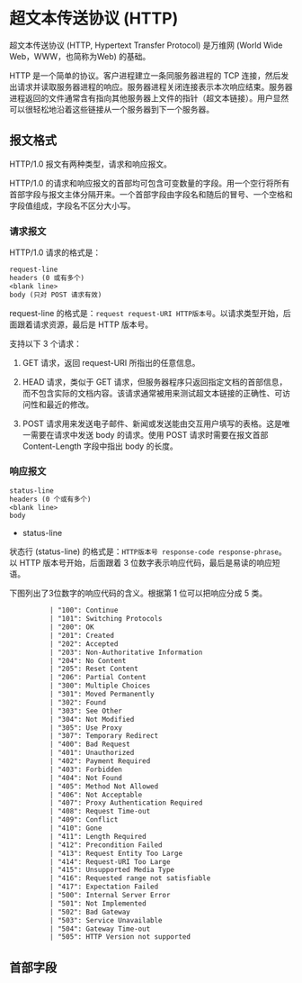 <!--
 * @Author : Hu Jingbo
 * @Date   : 2021-11-04
-->

# 超文本传送协议 (HTTP)

超文本传送协议 (HTTP, Hypertext Transfer Protocol) 是万维网 (World Wide Web，WWW，也简称为Web) 的基础。

HTTP 是一个简单的协议。客户进程建立一条同服务器进程的 TCP 连接，然后发出请求并读取服务器进程的响应。服务器进程关闭连接表示本次响应结束。服务器进程返回的文件通常含有指向其他服务器上文件的指针（超文本链接）。用户显然可以很轻松地沿着这些链接从一个服务器到下一个服务器。

## 报文格式

HTTP/1.0 报文有两种类型，请求和响应报文。

HTTP/1.0 的请求和响应报文的首部均可包含可变数量的字段。用一个空行将所有首部字段与报文主体分隔开来。一个首部字段由字段名和随后的冒号、一个空格和字段值组成，字段名不区分大小写。

### 请求报文

HTTP/1.0 请求的格式是：

```txt
request-line
headers (0 或有多个)
<blank line>
body (只对 POST 请求有效)
```

request-line 的格式是：`request request-URI HTTP版本号`。以请求类型开始，后面跟着请求资源，最后是 HTTP 版本号。

支持以下 3 个请求：

1. GET 请求，返回 request-URI 所指出的任意信息。

2. HEAD 请求，类似于 GET 请求，但服务器程序只返回指定文档的首部信息，而不包含实际的文档内容。该请求通常被用来测试超文本链接的正确性、可访问性和最近的修改。

3. POST 请求用来发送电子邮件、新闻或发送能由交互用户填写的表格。这是唯一需要在请求中发送 body 的请求。使用 POST 请求时需要在报文首部 Content-Length 字段中指出 body 的长度。

### 响应报文

```txt
status-line
headers (0 个或有多个)
<blank line>
body
```
* status-line

状态行 (status-line) 的格式是：`HTTP版本号 response-code response-phrase`。以 HTTP 版本号开始，后面跟着 3 位数字表示响应代码，最后是易读的响应短语。

下图列出了3位数字的响应代码的含义。根据第 1 位可以把响应分成 5 类。

```txt
          | "100": Continue
          | "101": Switching Protocols
          | "200": OK
          | "201": Created
          | "202": Accepted
          | "203": Non-Authoritative Information
          | "204": No Content
          | "205": Reset Content
          | "206": Partial Content
          | "300": Multiple Choices
          | "301": Moved Permanently
          | "302": Found
          | "303": See Other
          | "304": Not Modified
          | "305": Use Proxy
          | "307": Temporary Redirect
          | "400": Bad Request
          | "401": Unauthorized
          | "402": Payment Required
          | "403": Forbidden
          | "404": Not Found
          | "405": Method Not Allowed
          | "406": Not Acceptable
          | "407": Proxy Authentication Required
          | "408": Request Time-out
          | "409": Conflict
          | "410": Gone
          | "411": Length Required
          | "412": Precondition Failed
          | "413": Request Entity Too Large
          | "414": Request-URI Too Large
          | "415": Unsupported Media Type
          | "416": Requested range not satisfiable
          | "417": Expectation Failed
          | "500": Internal Server Error
          | "501": Not Implemented
          | "502": Bad Gateway
          | "503": Service Unavailable
          | "504": Gateway Time-out
          | "505": HTTP Version not supported
```

## 首部字段
